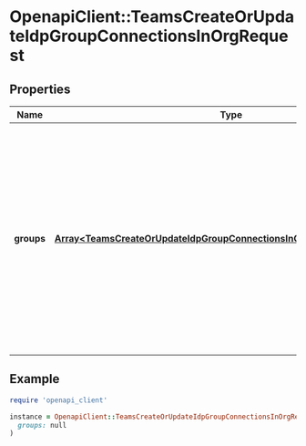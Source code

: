 # OpenapiClient::TeamsCreateOrUpdateIdpGroupConnectionsInOrgRequest

## Properties

| Name | Type | Description | Notes |
| ---- | ---- | ----------- | ----- |
| **groups** | [**Array&lt;TeamsCreateOrUpdateIdpGroupConnectionsInOrgRequestGroupsInner&gt;**](TeamsCreateOrUpdateIdpGroupConnectionsInOrgRequestGroupsInner.md) | The IdP groups you want to connect to a GitHub team. When updating, the new &#x60;groups&#x60; object will replace the original one. You must include any existing groups that you don&#39;t want to remove. | [optional] |

## Example

```ruby
require 'openapi_client'

instance = OpenapiClient::TeamsCreateOrUpdateIdpGroupConnectionsInOrgRequest.new(
  groups: null
)
```

